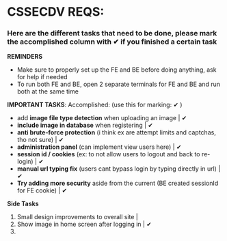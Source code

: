 # CSSECDV REQS:

### Here are the different tasks that need to be done, please mark the accomplished column with ✔ if you finished a certain task

**REMINDERS**
- Make sure to properly set up the FE and BE before doing anything, ask for help if needed
- To run both FE and BE, open 2 separate terminals for FE and BE and run both at the same time


**IMPORTANT TASKS**:                                                                                     Accomplished:  (use this for marking: ✔ )
- add **image file type detection** when uploading an image                                          |       ✔
-  **include image in database** when registering                                                    |       ✔
- **anti brute-force protection** (i think ex are attempt limits and captchas, tho not sure)         |       ✔
- **administration panel** (can implement view users here)                                           |       ✔
-  **session id / cookies** (ex: to not allow users to logout and back to re-login)                  |       ✔
-  **manual url typing fix** (users cant bypass login by typing directly in url)                     |       ✔
- **Try adding more security** aside from the current (BE created sessionId for FE cookie)           |       ✔


**Side Tasks**
1. Small design improvements to overall site                                                         |
2. Show image in home screen after logging in                                                        |       ✔
3. 